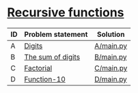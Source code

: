 # [Recursive functions](https://www.e-olymp.com/en/contests/9493)



| ID | Problem statement                                                            | Solution               |
|----|------------------------------------------------------------------------------|------------------------|
| A  | [Digits](https://www.e-olymp.com/en/contests/9493/problems/83150)            | [A/main.py](A/main.py) |
| B  | [The sum of digits](https://www.e-olymp.com/en/contests/9493/problems/83151) | [B/main.py](B/main.py) |
| C  | [Factorial](https://www.e-olymp.com/en/contests/9493/problems/83152)         | [C/main.py](C/main.py) |
| D  | [Function-10](https://www.e-olymp.com/en/contests/9493/problems/83153)       | [D/main.py](D/main.py) |

